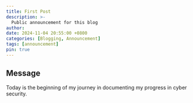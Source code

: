 ```yaml
---
title: First Post
description: >-
  Public announcement for this blog
author:
date: 2024-11-04 20:55:00 +0800
categories: [Blogging, Announcement]
tags: [announcement]
pin: true
---
```


## Message

Today is the beginning of my journey in documenting my progress in cyber security.
